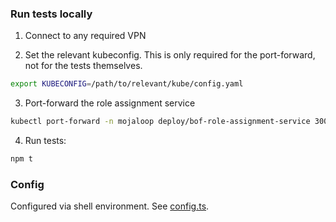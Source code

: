 ### Run tests locally
1. Connect to any required VPN

2. Set the relevant kubeconfig. This is only required for the port-forward, not for the tests
   themselves.
```sh
export KUBECONFIG=/path/to/relevant/kube/config.yaml
```

3. Port-forward the role assignment service
```sh
kubectl port-forward -n mojaloop deploy/bof-role-assignment-service 3008
```

4. Run tests:
```sh
npm t
```

### Config
Configured via shell environment. See [config.ts](./test/config.ts).
